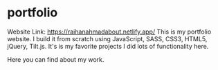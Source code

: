 # portfolio

Website Link: https://raihanahmadabout.netlify.app/
This is my portfolio website. I build it from scratch using JavaScript, SASS, CSS3, HTML5, jQuery, Tilt.js. It's is my favorite projects I did lots of functionality here.

Here you can find about my work.
